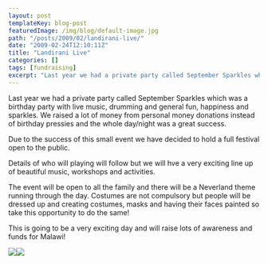 ```yaml
---
layout: post
templateKey: blog-post
featuredImage: /img/blog/default-image.jpg
path: "/posts/2009/02/landirani-live/"
date: "2009-02-24T12:10:11Z"
title: "Landirani Live"
categories: []
tags: [fundraising]
excerpt: "Last year we had a private party called September Sparkles which was a birthday party with live mus..."
---
```


Last year we had a private party called September Sparkles which was a birthday party with live music, drumming and general fun, happiness and sparkles. We raised a lot of money from personal money donations instead of birthday pressies and the whole day/night was a great success.

Due to the success of this small event we have decided to hold a full festival open to the public.

Details of who will playing will follow but we will hve a very exciting line up of beautiful music, workshops and activities.

The event will be open to all the family and there will be a Neverland theme running through the day. Costumes are not compulsory but people will be dressed up and creating costumes, masks and having their faces painted so take this opportunity to do the same!

This is going to be a very exciting day and will raise lots of awareness and funds for Malawi!

![](https://www.landirani.org/image_library/news/thumb-100x100/49a40ee008bcbphotos_from_finding_neverland.jpg)![](https://www.landirani.org/image_library/news/thumb-100x100/49a40ed419cfafairies.jpg)